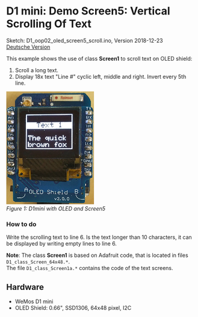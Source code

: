 # D1 mini: Demo Screen5: Vertical Scrolling Of Text
Sketch: D1_oop02_oled_screen5_scroll.ino, Version 2018-12-23   
[Deutsche Version](./LIESMICH.md "Deutsche Version")   

This example shows the use of class __Screen1__ to scroll text on OLED shield:   
1. Scroll a long text.   
2. Display 18x text "Line #" cyclic left, middle and right. Invert every 5th line.   

![D1 Screen5 scrolling](./images/D1_Screen5_scroll.png "D1mini with OLED and Screen5")   
_Figure 1: D1mini with OLED and Screen5_ 

### How to do
Write the scrolling text to line 6. Is the text longer than 10 characters, it can be displayed by writing empty lines to line 6.

__Note__: The class __Screen1__ is based on Adafruit code, that is located in files `D1_class_Screen_64x48.*`.   
The file `D1_class_Screen1a.*` contains the code of the text screens.

## Hardware
* WeMos D1 mini
* OLED Shield: 0.66", SSD1306, 64x48 pixel, I2C
